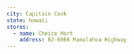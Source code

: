 ```yaml
---
city: Capitain Cook
state: hawaii
stores:
  - name: Choice Mart
    address: 82-6066 Mamalahoa Highway
---
```

